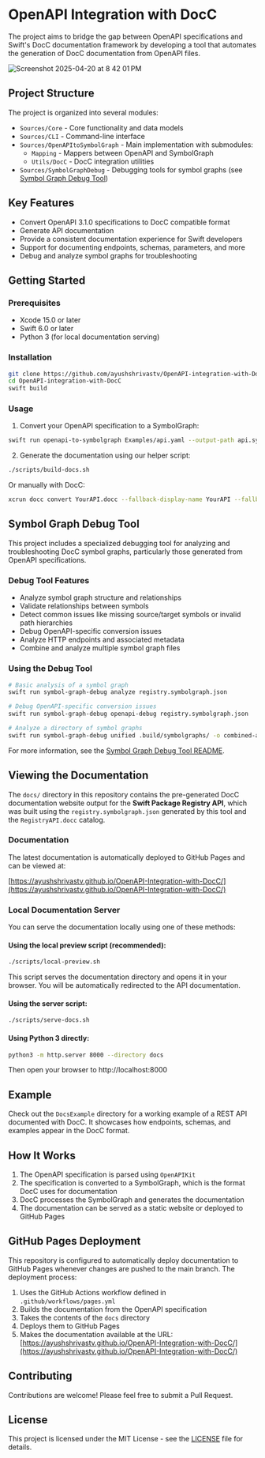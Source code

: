 # OpenAPI Integration with DocC

The project aims to bridge the gap between OpenAPI specifications and Swift's DocC documentation framework by developing a tool that automates the generation of DocC documentation from OpenAPI files.

![Screenshot 2025-04-20 at 8 42 01 PM](https://github.com/user-attachments/assets/453e95be-141e-422b-b53d-67834d3413aa)

## Project Structure

The project is organized into several modules:

- `Sources/Core` - Core functionality and data models
- `Sources/CLI` - Command-line interface
- `Sources/OpenAPItoSymbolGraph` - Main implementation with submodules:
  - `Mapping` - Mappers between OpenAPI and SymbolGraph
  - `Utils/DocC` - DocC integration utilities
- `Sources/SymbolGraphDebug` - Debugging tools for symbol graphs (see [Symbol Graph Debug Tool](#symbol-graph-debug-tool))

## Key Features

- Convert OpenAPI 3.1.0 specifications to DocC compatible format
- Generate API documentation
- Provide a consistent documentation experience for Swift developers
- Support for documenting endpoints, schemas, parameters, and more
- Debug and analyze symbol graphs for troubleshooting

## Getting Started

### Prerequisites

- Xcode 15.0 or later
- Swift 6.0 or later
- Python 3 (for local documentation serving)

### Installation

```bash
git clone https://github.com/ayushshrivastv/OpenAPI-integration-with-DocC.git
cd OpenAPI-integration-with-DocC
swift build
```

### Usage

1. Convert your OpenAPI specification to a SymbolGraph:

```bash
swift run openapi-to-symbolgraph Examples/api.yaml --output-path api.symbolgraph.json
```

2. Generate the documentation using our helper script:

```bash
./scripts/build-docs.sh
```

Or manually with DocC:

```bash
xcrun docc convert YourAPI.docc --fallback-display-name YourAPI --fallback-bundle-identifier com.example.YourAPI --fallback-bundle-version 1.0.0 --additional-symbol-graph-dir ./ --output-path ./docs
```

## Symbol Graph Debug Tool

This project includes a specialized debugging tool for analyzing and troubleshooting DocC symbol graphs, particularly those generated from OpenAPI specifications.

### Debug Tool Features

- Analyze symbol graph structure and relationships
- Validate relationships between symbols
- Detect common issues like missing source/target symbols or invalid path hierarchies
- Debug OpenAPI-specific conversion issues
- Analyze HTTP endpoints and associated metadata
- Combine and analyze multiple symbol graph files

### Using the Debug Tool

```bash
# Basic analysis of a symbol graph
swift run symbol-graph-debug analyze registry.symbolgraph.json

# Debug OpenAPI-specific conversion issues
swift run symbol-graph-debug openapi-debug registry.symbolgraph.json

# Analyze a directory of symbol graphs
swift run symbol-graph-debug unified .build/symbolgraphs/ -o combined-analysis.json
```

For more information, see the [Symbol Graph Debug Tool README](Sources/SymbolGraphDebug/README.md).

## Viewing the Documentation

The `docs/` directory in this repository contains the pre-generated DocC documentation website output for the **Swift Package Registry API**, which was built using the `registry.symbolgraph.json` generated by this tool and the `RegistryAPI.docc` catalog.

### Documentation

The latest documentation is automatically deployed to GitHub Pages and can be viewed at:

[https://ayushshrivastv.github.io/OpenAPI-Integration-with-DocC/](https://ayushshrivastv.github.io/OpenAPI-Integration-with-DocC/)

### Local Documentation Server

You can serve the documentation locally using one of these methods:

#### Using the local preview script (recommended):

```bash
./scripts/local-preview.sh
```

This script serves the documentation directory and opens it in your browser. You will be automatically redirected to the API documentation.

#### Using the server script:

```bash
./scripts/serve-docs.sh
```

#### Using Python 3 directly:

```bash
python3 -m http.server 8000 --directory docs
```

Then open your browser to http://localhost:8000

## Example

Check out the `DocsExample` directory for a working example of a REST API documented with DocC. It showcases how endpoints, schemas, and examples appear in the DocC format.

## How It Works

1. The OpenAPI specification is parsed using `OpenAPIKit`
2. The specification is converted to a SymbolGraph, which is the format DocC uses for documentation
3. DocC processes the SymbolGraph and generates the documentation
4. The documentation can be served as a static website or deployed to GitHub Pages

## GitHub Pages Deployment

This repository is configured to automatically deploy documentation to GitHub Pages whenever changes are pushed to the main branch. The deployment process:

1. Uses the GitHub Actions workflow defined in `.github/workflows/pages.yml`
2. Builds the documentation from the OpenAPI specification
3. Takes the contents of the `docs` directory
4. Deploys them to GitHub Pages
5. Makes the documentation available at the URL: [https://ayushshrivastv.github.io/OpenAPI-Integration-with-DocC/](https://ayushshrivastv.github.io/OpenAPI-Integration-with-DocC/)

## Contributing

Contributions are welcome! Please feel free to submit a Pull Request.

## License

This project is licensed under the MIT License - see the [LICENSE](LICENSE) file for details.
